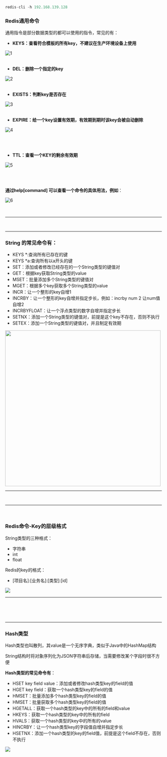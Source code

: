 ```java
redis-cli -h 192.168.139.128
```

### Redis通用命令

通用指令是部分数据类型的都可以使用的指令，常见的有：

- **KEYS：查看符合模板的所有key，不建议在生产环境设备上使用**    

![1](https://user-images.githubusercontent.com/106834223/204765338-e05d449d-2d63-48c6-851d-47378f8ce0d4.png)
<br><br>


- **DEL：删除一个指定的key**

![2](https://user-images.githubusercontent.com/106834223/204765457-8e453762-e4ca-4df0-b178-f41687af388e.png)
<br><br>

- **EXISTS：判断key是否存在**

![3](https://user-images.githubusercontent.com/106834223/204765674-2d317c20-6c78-4183-88fa-c3fd71c618b8.png)
<br><br>

- **EXPIRE：给一个key设置有效期，有效期到期时该key会被自动删除**

![4](https://user-images.githubusercontent.com/106834223/204765845-50eb209a-c6c6-42bb-823b-5919326a5afa.png)

<br><br>

- **TTL：查看一个KEY的剩余有效期**

![5](https://user-images.githubusercontent.com/106834223/204766025-a23b3d1f-d0f8-4a99-85ba-f66840af35ae.png)

<br><br>

**通过help[command] 可以查看一个命令的具体用法，例如**：

![6](https://user-images.githubusercontent.com/106834223/204765183-38ebe5f8-c359-40c4-8f27-80f112d2930c.png)



<br>

------
<br>

-----


### String 的常见命令有：
- KEYS *:查询所有已存在的键
- KEYS *a:查询所有以a开头的键
- SET：添加或者修改已经存在的一个String类型的键值对
- GET：根据key获取String类型的value
- MSET：批量添加多个String类型的键值对
- MGET：根据多个key获取多个String类型的value   
- INCR：让一个整形的key自增1
- INCRBY：让一个整形的key自增并指定步长，例如：incrby num  2   让num值自增2
- INCRBYFLOAT：让一个浮点类型的数字自增并指定步长
- SETNX：添加一个String类型的键值对，前提是这个key不存在，否则不执行
- SETEX：添加一个String类型的键值对，并且制定有效期
 <img src="https://user-images.githubusercontent.com/106834223/205042098-6402e12e-1798-4850-a663-65a8006c8301.png" width="500px"/>
</br>
 

------


</br>
 

------


</br>

### Redis命令-Key的层级格式
String类型的三种格式：
* 字符串
* int
* float

Redis的key的格式：
* \[项目名]:[业务名]:[类型]:[id]

 
<img src="https://user-images.githubusercontent.com/106834223/205049000-69a544e3-af3c-41c8-9e3b-ca2c5c72d7cf.png" />


------
</br>
</br>
<br>

------

### Hash类型

Hash类型也叫散列，其value是一个无序字典，类似于Java中的HashMap结构

String结构时将对象序列化为JSON字符串后存储，当需要修改某个字段时很不方便



**Hash类型的常见命令有**：

- HSET key field value：添加或者修改hash类型key的field的值
- HGET key field：获取一个hash类型key的field的值
- HMSET：批量添加多个hash类型key的field的值
- HMSET：批量获取多个hash类型key的field的值
- HGETALL：获取一个hash类型的key中的所有的field和value
- HKEYS：获取一个hash类型的key中的所有的field
- HVALS：获取一个hash类型的key中的所有的value
- HINCRBY：让一个hash类型key的字段值自增并指定步长
- HSETNX：添加一个hash类型的key的field值，前提是这个field不存在，否则不执行

<img src="https://user-images.githubusercontent.com/106834223/205228634-1be386da-734c-4722-9045-c9df538f315d.png" />
